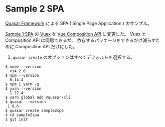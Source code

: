 Sample 2 SPA
=====

[Quasar Framework](https://quasar.dev/)
による SPA ( Single Page Application ) のサンプル。

[Sample 1 SPA](https://github.com/MichinobuMaeda/sample1spa)
の
[Vuex](https://vuex.vuejs.org/)
を
[Vue Composition API](https://composition-api.vuejs.org/)
に変更した。
Vuex と Composition API は同居できるが、
依存するパッケージをできるだけ減らすために Composition API だけにした。

1. ``quasar create`` のオプションはすべてデフォルトを選択する。

```shell script
$ node --version
  v14.2.0
$ npm --version
  6.14.4
$ npm i yarn -g
$ yarn --version
  1.22.4
$ yarn global add @quasar/cli
$ quasar --version
 1.8.6
$ quasar create sample2spa
$ cd sample2spa
$ git init

```
